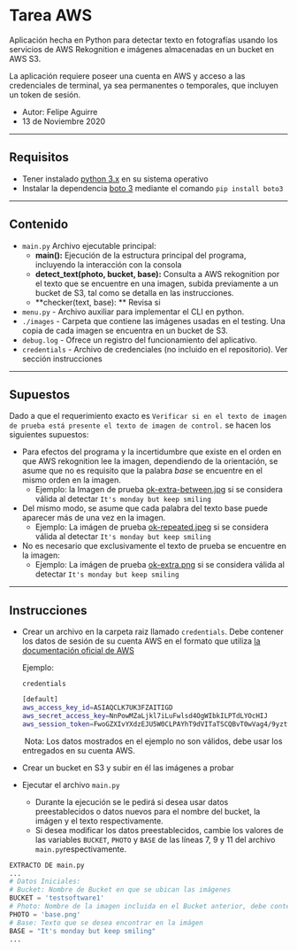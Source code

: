 # Tarea AWS

Aplicación hecha en Python para detectar texto en fotografías usando los servicios de AWS Rekognition e imágenes almacenadas en un bucket en AWS S3.

La aplicación requiere poseer una cuenta en AWS y acceso a las credenciales de terminal, ya sea permanentes o temporales, que incluyen un token de sesión.

- Autor: Felipe Aguirre
- 13 de Noviembre 2020
---

## Requisitos

- Tener instalado [python 3.x](https://www.python.org/download/releases/3.0/) en su sistema operativo
- Instalar la dependencia [boto 3](https://boto3.amazonaws.com/v1/documentation/api/latest/index.html) mediante el comando
`pip install boto3`

---

## Contenido

- `main.py` Archivo ejecutable principal:
  - **main():** Ejecución de la estructura principal del programa, incluyendo la interacción con la consola
  - **detect_text(photo, bucket, base):** Consulta a AWS rekognition por el texto que se encuentre en una imagen, subida previamente a un bucket de S3, tal como se detalla en las instrucciones.
  - **checker(text, base): ** Revisa si
- `menu.py` - Archivo auxiliar para implementar el CLI en python.
- `./images` - Carpeta que contiene las imágenes usadas en el testing. Una copia de cada imagen se encuentra en un bucket de S3.
- `debug.log` - Ofrece un registro del funcionamiento del aplicativo.
- `credentials` - Archivo de credenciales (no incluido en el repositorio). Ver sección instrucciones

---

## Supuestos

Dado a que el requerimiento exacto es `Verificar si en el texto de imagen de prueba está presente el texto de imagen de control.` se hacen los siguientes supuestos:

- Para efectos del programa y la incertidumbre que existe en el orden en que AWS rekognition lee la imagen, dependiendo de la orientación, se asume que no es requisito que la palabra *base* se encuentre en el mismo orden en la imagen. 
  - Ejemplo: la Imagen de prueba [ok-extra-between.jpg](images/ok-extra-between.jpg) si se considera válida al detectar `It's monday but keep smiling`
- Del mismo modo, se asume que cada palabra del texto base puede aparecer más de una vez en la imagen.
  - Ejemplo: La imágen de prueba [ok-repeated.jpeg](images/ok-repeated.jpeg) si se considera válida al detectar `It's monday but keep smiling`
- No es necesario que exclusivamente el texto de prueba se encuentre en la imagen:
  - Ejemplo: La imágen de prueba [ok-extra.png](images/ok-extra.png) si se considera válida al detectar `It's monday but keep smiling`



---



## Instrucciones

- Crear un archivo en la carpeta raiz llamado `credentials`. Debe contener los datos de sesión de su cuenta AWS en el formato que utiliza [la documentación oficial de AWS](https://docs.aws.amazon.com/cli/latest/userguide/cli-configure-files.html)

  Ejemplo:

  `credentials`

  ```bash
  [default]
  aws_access_key_id=ASIAQCLK7UK3FZAITIGD
  aws_secret_access_key=NnPowMZaLjkl7iLuFwlsd4OgWIbkILPTdLYOcHIJ
  aws_session_token=FwoGZXIvYXdzEJU5W0CLPAYhT9dVITaTSCQBvT0wVag4/9yztwAalrlyYAT/Mjce1BrZwJMu2yu+1JrdMTLwLauu4Coe+Jfqfz3oqvXQUOr6Nuz9n6wmV+YKfYLEkMQRoaq7VR1HdeLoVKUJKOVJT5oHFihpSg9UX364SfiODxUefXaDxP2AYJH82Km6i4Ayep5toyV9zgG94gjM0CPDZyns/oNj0kNr0vZ3OEUZeirYSg6lyDF9g9bCUzGo9MXwn9AIC6yeGJYzS7jRyRwjN0/oJPDF6Cx2j+o97oineCijCycb9BTItQ5e6ym6JdWBNmDc/EYwwB58QfQMGDHSmZZX7+xY2B8Q6ZTfGfmczkkyaJJUp
  ```

  ​	Nota: Los datos mostrados en el ejemplo no son válidos, debe usar los entregados en su cuenta AWS.

- Crear un bucket en S3 y subir en él las imágenes a probar

- Ejecutar el archivo `main.py`

  - Durante la ejecución se le pedirá si desea usar datos preestablecidos o datos nuevos para el nombre del bucket, la imágen y el texto respectivamente.
  - Si desea modificar los datos preestablecidos, cambie los valores de las variables `BUCKET`, `PHOTO` y `BASE` de las líneas 7, 9 y 11 del archivo `main.py`respectivamente.

```python
EXTRACTO DE main.py
...
# Datos Iniciales:
# Bucket: Nombre de Bucket en que se ubican las imágenes
BUCKET = 'testsoftware1'
# Photo: Nombre de la imagen incluida en el Bucket anterior, debe contener la extensión
PHOTO = 'base.png'
# Base: Texto que se desea encontrar en la imágen
BASE = "It's monday but keep smiling"
...
```

